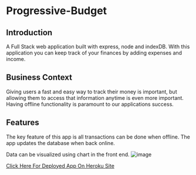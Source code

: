 # Progressive-Budget

## Introduction

A Full Stack web application built with express, node and indexDB. With this application you can keep track of your finances by adding expenses and income.

## Business Context

Giving users a fast and easy way to track their money is important, but allowing them to access that information anytime is even more important. Having offline functionality is paramount to our applications success.

## Features

The key feature of this app is all transactions can be done when offline. The app updates the database when back online.

Data can be visualized using chart in the front end.
![image](https://user-images.githubusercontent.com/74886597/115908521-46548480-a438-11eb-9903-6e52bd9f3148.png)


[Click Here For Deployed App On Heroku Site](https://frozen-river-80711.herokuapp.com/)
